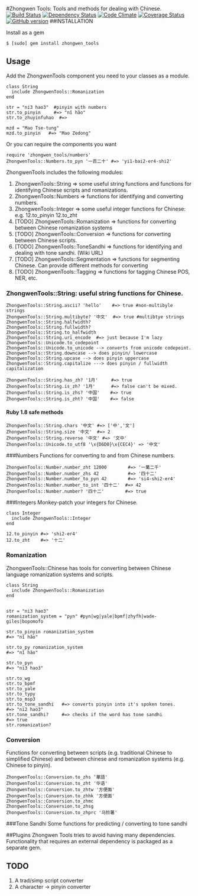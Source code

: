 #Zhongwen Tools:
Tools and methods for dealing with Chinese.
[![Build
Status](https://travis-ci.org/stevendaniels/zhongwen_tools.png?branch=master)](https://travis-ci.org/stevendaniels/zhongwen_tools) [![Dependency Status](https://gemnasium.com/stevendaniels/zhongwen_tools.png)](https://gemnasium.com/stevendaniels/zhongwen_tools) [![Code Climate](https://codeclimate.com/github/stevendaniels/zhongwen_tools.png)](https://codeclimate.com/github/stevendaniels/zhongwen_tools) [![Coverage Status](https://coveralls.io/repos/stevendaniels/zhongwen_tools/badge.png)](https://coveralls.io/r/stevendaniels/zhongwen_tools)
[![GitHub version](https://badge.fury.io/gh/stevendaniels%2Fzhongwen_tools.png)](http://badge.fury.io/gh/stevendaniels%2Fzhongwen_tools)
##INSTALLATION

Install as a gem

    $ [sudo] gem install zhongwen_tools

## Usage

Add the ZhongwenTools component you need to your classes as a module.

    class String
      include ZhongwenTools::Romanization
    end

    str = "ni3 hao3"  #pinyin with numbers
    str.to_pinyin     #=> "nǐ hǎo"
    str.to_zhuyinfuhao  #=>

    mzd = "Mao Tse-tung"
    mzd.to_pinyin   #=> "Mao Zedong"

Or you can require the components you want

    require 'zhongwen_tools/numbers'
    ZhongwenTools::Numbers.to_pyn '一百二十' #=> 'yi1-bai2-er4-shi2'

ZhongwenTools includes the following modules:

1. ZhongwenTools::String => some useful string functions and functions for identifying Chinese scripts and romanizations.
2. ZhongwenTools::Numbers => functions for identifying and converting numbers.
3. ZhongwenTools::Integer => some useful integer functions for Chinese:
   e.g. 12.to_pinyin 12.to_zht
4. [TODO] ZhongwenTools::Romanization => functions for converting between Chinese romanization systems
5. [TODO] ZhongwenTools::Conversion => functions for converting between Chinese scripts.
6. [TODO] ZhongwenTools::ToneSandhi => functions for identifying and dealing with tone sandhi. (Wiki URL)
7. [TODO] ZhongwenTools::Segmentation => functions for segmenting Chinese. Can provide different methods for converting
8. [TODO] ZhongwenTools::Tagging => functions for tagging Chinese POS, NER, etc.


### ZhongwenTools::String: useful string functions for Chinese.
    ZhongwenTools::String.ascii? 'hello'    #=> true #non-multibyle strings
    ZhongwenTools::String.multibyte? '中文'  #=> true #multibtye strings
    ZhongwenTools::String.halfwidth?
    ZhongwenTools::String.fullwidth?
    ZhongwenTools::String.to_halfwidth
    ZhongwenTools::String.uri_encode  #=> just because I'm lazy
    ZhongwenTools::Unicode.to_codepoint
    ZhongwenTools::Unicode.to_unicode --> converts from unicode codepoint.
    ZhongwenTools::String.downcase --> does pinyin/ lowercase
    ZhongwenTools::String.upcase --> does pinyin uppercase
    ZhongwenTools::String.capitalize ---> does pinyin / fullwidth capitalization

    ZhongwenTools::String.has_zh? '1月'     #=> true
    ZhongwenTools::String.is_zh? '1月'      #=> false can't be mixed.
    ZhongwenTools::String.is_zhs? '中国'    #=> true
    ZhongwenTools::String.is_zht? '中国'    #=> false

#### Ruby 1.8 safe methods
    ZhongwenTools::String.chars '中文' #=> ['中','文']
    ZhongwenTools::String.size '中文'  #=> 2
    ZhongwenTools::String.reverse '中文' #=> '文中'
    ZhongwenTools::Unicode.to_utf8 '\x{D6D0}\x{CEC4}' => '中文'


###Numbers
Functions for converting to and from Chinese numbers.

    ZhongwenTools::Number.number_zht 12000        #=> '一萬二千'
    ZhongwenTools::Number.number_zhs 42           #=> '四十二'
    ZhongwenTools::Number.number_to_pyn 42        #=> 'si4-shi2-er4'
    ZhongwenTools::Number.number_to_int '四十二'  #=> 42
    ZhongwenTools::Number.number? '四十二'        #=> true

###Integers
Monkey-patch your integers for Chinese.

    class Integer
      include ZhongwenTools::Integer
    end

    12.to_pinyin #=> 'shi2-er4'
    12.to_zht    #=> '十二'


### Romanization
ZhongwenTools::Chinese has tools for converting between Chinese language romanization systems and
scripts.

    class String
      include ZhongwenTools::Romanization
    end


    str = "ni3 hao3"
    romanization_system = "pyn" #pyn|wg|yale|bpmf|zhyfh|wade-giles|bopomofo

    str.to_pinyin romanization_system
    #=> "nǐ hǎo"

    str.to_py romanization_system
    #=> "nǐ hǎo"

    str.to_pyn
    #=> "ni3 hao3"

    str.to_wg
    str.to_bpmf
    str.to_yale
    str.to_typy
    str.to_msp3
    str.to_tone_sandhi   #=> converts pinyin into it's spoken tones.
    #=> "ni2 hao3"
    str.tone_sandhi?     #=> checks if the word has tone sandhi
    #=> true
    str.romanization?

### Conversion
Functions for converting between scripts (e.g. traditional Chinese to
simplified Chinese) and between chinese and romanization systems (e.g.
Chinese to pinyin).

    ZhongwenTools::Conversion.to_zhs ‘華語'
    ZhongwenTools::Conversion.to_zht '华语'
    ZhongwenTools::Conversion.to_zhtw '方便面'
    ZhongwenTools::Conversion.to_zhhk '方便面'
    ZhongwenTools::Conversion.to_zhmc
    ZhongwenTools::Conversion.to_zhsg
    ZhongwenTools::Conversion.to_zhprc '马铃薯'


###Tone Sandhi
Some functions for predicting / converting to tone sandhi

##Plugins
Zhongwen Tools tries to avoid having many dependencies. Functionality
that requires an external dependency is packaged as a separate gem.

## TODO
1. A trad/simp script converter
2. A character -> pinyin converter
